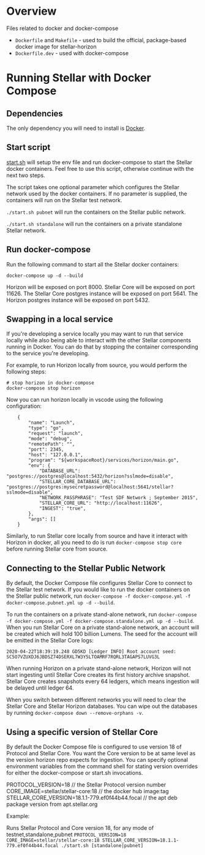# Overview

Files related to docker and docker-compose
* `Dockerfile` and `Makefile` - used to build the official, package-based docker image for stellar-horizon
* `Dockerfile.dev` - used with docker-compose

# Running Stellar with Docker Compose

## Dependencies

The only dependency you will need to install is [Docker](https://www.docker.com/products/docker-desktop).

## Start script

[start.sh](./start.sh) will setup the env file and run docker-compose to start the Stellar docker containers. Feel free to use this script, otherwise continue with the next two steps.

The script takes one optional parameter which configures the Stellar network used by the docker containers. If no parameter is supplied, the containers will run on the Stellar test network.

`./start.sh pubnet` will run the containers on the Stellar public network.

`./start.sh standalone` will run the containers on a private standalone Stellar network.

## Run docker-compose

Run the following command to start all the Stellar docker containers:

```
docker-compose up -d --build
```

Horizon will be exposed on port 8000. Stellar Core will be exposed on port 11626. The Stellar Core postgres instance will be exposed on port 5641.
The Horizon postgres instance will be exposed on port 5432.

## Swapping in a local service

If you're developing a service locally you may want to run that service locally while also being able to interact with the other Stellar components running in Docker. You can do that by stopping the container corresponding to the service you're developing.

For example, to run Horizon locally from source, you would perform the following steps:

```
# stop horizon in docker-compose
docker-compose stop horizon
```

Now you can run horizon locally in vscode using the following configuration:
```
    {
        "name": "Launch",
        "type": "go",
        "request": "launch",
        "mode": "debug",
        "remotePath": "",
        "port": 2345,
        "host": "127.0.0.1",
        "program": "${workspaceRoot}/services/horizon/main.go",
        "env": {
            "DATABASE_URL": "postgres://postgres@localhost:5432/horizon?sslmode=disable",
            "STELLAR_CORE_DATABASE_URL": "postgres://postgres:mysecretpassword@localhost:5641/stellar?sslmode=disable",
            "NETWORK_PASSPHRASE": "Test SDF Network ; September 2015",
            "STELLAR_CORE_URL": "http://localhost:11626",
            "INGEST": "true",
        },
        "args": []
    }
```

Similarly, to run Stellar core locally from source and have it interact with Horizon in docker, all you need to do is run `docker-compose stop core` before running Stellar core from source.

## Connecting to the Stellar Public Network

By default, the Docker Compose file configures Stellar Core to connect to the Stellar test network. If you would like to run the docker containers on the
Stellar public network, run `docker-compose -f docker-compose.yml -f docker-compose.pubnet.yml up -d --build`. 

To run the containers on a private stand-alone network, run `docker-compose -f docker-compose.yml -f docker-compose.standalone.yml up -d --build`.
When you run Stellar Core on a private stand-alone network, an account will be created which will hold 100 billion Lumens.
The seed for the account will be emitted in the Stellar Core logs:

```
2020-04-22T18:39:19.248 GD5KD [Ledger INFO] Root account seed: SC5O7VZUXDJ6JBDSZ74DSERXL7W3Y5LTOAMRF7RQRL3TAGAPS7LUVG3L
```

When running Horizon on a private stand-alone network, Horizon will not start ingesting until Stellar Core creates its first history archive snapshot. Stellar Core creates snapshots every 64 ledgers, which means ingestion will be delayed until ledger 64.

When you switch between different networks you will need to clear the Stellar Core and Stellar Horizon databases. You can wipe out the databases by running `docker-compose down --remove-orphans -v`.

## Using a specific version of Stellar Core

By default the Docker Compose file is configured to use version 18 of Protocol and Stellar Core. You want the Core version to be at same level as the version horizon repo expects for ingestion. You can specify optional environment variables from the command shell for stating version overrides for either the docker-compose or start.sh invocations. 

PROTOCOL_VERSION=18                              // the Stellar Protocol version number
CORE_IMAGE=stellar/stellar-core:18               // the docker hub image:tag 
STELLAR_CORE_VERSION=18.1.1-779.ef0f44b44.focal  // the apt deb package version from apt.stellar.org

Example:

Runs Stellar Protocol and Core version 18, for any mode of testnet,standalone,pubnet
```PROTOCOL_VERSION=18 CORE_IMAGE=stellar/stellar-core:18 STELLAR_CORE_VERSION=18.1.1-779.ef0f44b44.focal ./start.sh [standalone|pubnet]```




